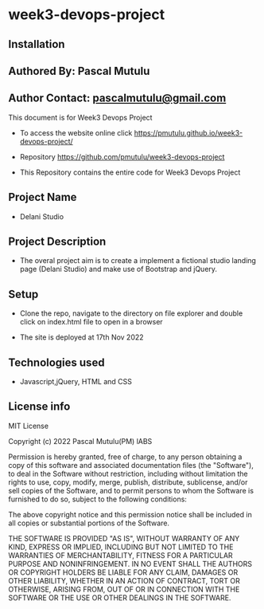 # week3-devops-project
## Installation
## Authored By: Pascal Mutulu
## Author Contact: pascalmutulu@gmail.com

This document is for Week3 Devops Project

- To access the website online click https://pmutulu.github.io/week3-devops-project/

- Repository https://github.com/pmutulu/week3-devops-project

- This Repository contains the entire code for Week3 Devops Project

## Project Name
- Delani Studio

## Project Description
- The overal project aim is to create a implement a fictional studio  landing page (Delani Studio) and make use of Bootstrap and jQuery.

## Setup

- Clone the repo, navigate to the directory on file explorer and double click on index.html file to open in a browser

- The site is deployed at 17th Nov 2022

## Technologies used
- Javascript,jQuery, HTML and CSS

## License info
MIT License

Copyright (c) 2022 Pascal Mutulu(PM) lABS

Permission is hereby granted, free of charge, to any person obtaining a copy
of this software and associated documentation files (the "Software"), to deal
in the Software without restriction, including without limitation the rights
to use, copy, modify, merge, publish, distribute, sublicense, and/or sell
copies of the Software, and to permit persons to whom the Software is
furnished to do so, subject to the following conditions:

The above copyright notice and this permission notice shall be included in all
copies or substantial portions of the Software.

THE SOFTWARE IS PROVIDED "AS IS", WITHOUT WARRANTY OF ANY KIND, EXPRESS OR
IMPLIED, INCLUDING BUT NOT LIMITED TO THE WARRANTIES OF MERCHANTABILITY,
FITNESS FOR A PARTICULAR PURPOSE AND NONINFRINGEMENT. IN NO EVENT SHALL THE
AUTHORS OR COPYRIGHT HOLDERS BE LIABLE FOR ANY CLAIM, DAMAGES OR OTHER
LIABILITY, WHETHER IN AN ACTION OF CONTRACT, TORT OR OTHERWISE, ARISING FROM,
OUT OF OR IN CONNECTION WITH THE SOFTWARE OR THE USE OR OTHER DEALINGS IN THE
SOFTWARE.
